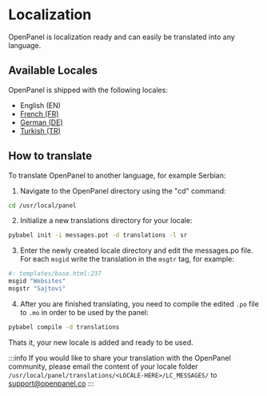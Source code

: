 
# Localization

OpenPanel is localization ready and can easily be translated into any language.

## Available Locales

OpenPanel is shipped with the following locales:

- English (EN)
- [French (FR)](https://community.openpanel.co/d/45-parles-tu-francais-french-translation-for-openpanel)
- [German (DE)](https://community.openpanel.co/d/25-sprichst-du-deutsch-german-translation-for-openpanel)
- [Turkish (TR)](https://community.openpanel.co/d/31-turkce-konusuyor-musun-turkish-translation-for-openpanel)


## How to translate

To translate OpenPanel to another language, for example Serbian:

1. Navigate to the OpenPanel directory using the "cd" command:
```bash
cd /usr/local/panel
```

2. Initialize a new translations directory for your locale:
```bash
pybabel init -i messages.pot -d translations -l sr
```

3. Enter the newly created locale directory and edit the messages.po file. For each `msgid` write the translation in the `msgtr` tag, for example:


```bash title="/usr/local/panel/translations/sr/LC_MESSAGES/messages.po"
#: templates/base.html:237
msgid "Websites"
msgstr "Sajtovi"
``` 


4. After you are finished translating, you need to compile the edited `.po` file to `.mo` in order to be used by the panel:

```bash
pybabel compile -d translations
```

Thats it, your new locale is added and ready to be used.

:::info
If you would like to share your translation with the OpenPanel community, please email the content of your locale folder `/usr/local/panel/translations/<LOCALE-HERE>/LC_MESSAGES/` to support@openpanel.co
:::
